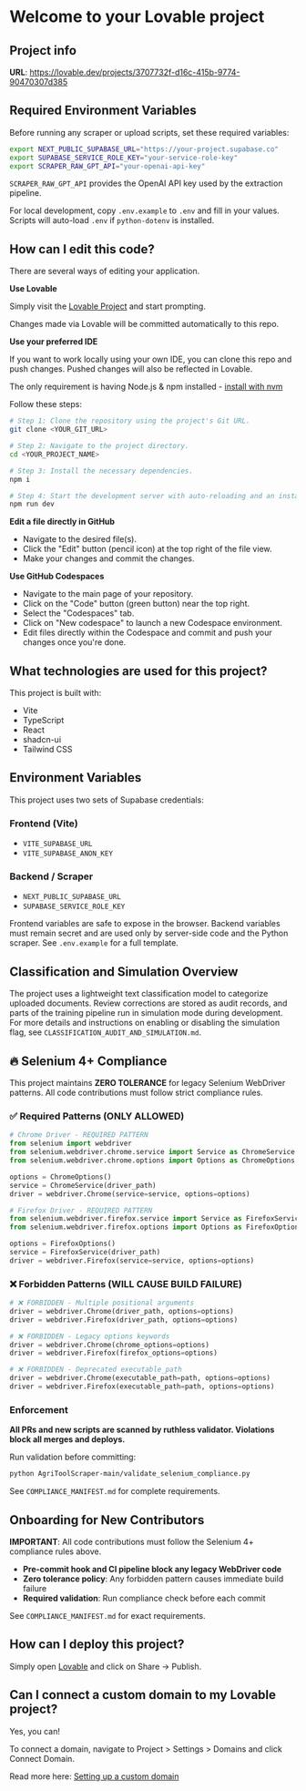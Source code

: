 # Welcome to your Lovable project

## Project info

**URL**: https://lovable.dev/projects/3707732f-d16c-415b-9774-90470307d385

## Required Environment Variables

Before running any scraper or upload scripts, set these required variables:

```bash
export NEXT_PUBLIC_SUPABASE_URL="https://your-project.supabase.co"
export SUPABASE_SERVICE_ROLE_KEY="your-service-role-key"
export SCRAPER_RAW_GPT_API="your-openai-api-key"
```

`SCRAPER_RAW_GPT_API` provides the OpenAI API key used by the extraction pipeline.

For local development, copy `.env.example` to `.env` and fill in your values. Scripts will auto-load `.env` if `python-dotenv` is installed.

## How can I edit this code?

There are several ways of editing your application.

**Use Lovable**

Simply visit the [Lovable Project](https://lovable.dev/projects/3707732f-d16c-415b-9774-90470307d385) and start prompting.

Changes made via Lovable will be committed automatically to this repo.

**Use your preferred IDE**

If you want to work locally using your own IDE, you can clone this repo and push changes. Pushed changes will also be reflected in Lovable.

The only requirement is having Node.js & npm installed - [install with nvm](https://github.com/nvm-sh/nvm#installing-and-updating)

Follow these steps:

```sh
# Step 1: Clone the repository using the project's Git URL.
git clone <YOUR_GIT_URL>

# Step 2: Navigate to the project directory.
cd <YOUR_PROJECT_NAME>

# Step 3: Install the necessary dependencies.
npm i

# Step 4: Start the development server with auto-reloading and an instant preview.
npm run dev
```

**Edit a file directly in GitHub**

- Navigate to the desired file(s).
- Click the "Edit" button (pencil icon) at the top right of the file view.
- Make your changes and commit the changes.

**Use GitHub Codespaces**

- Navigate to the main page of your repository.
- Click on the "Code" button (green button) near the top right.
- Select the "Codespaces" tab.
- Click on "New codespace" to launch a new Codespace environment.
- Edit files directly within the Codespace and commit and push your changes once you're done.

## What technologies are used for this project?

This project is built with:

- Vite
- TypeScript
- React
- shadcn-ui
- Tailwind CSS

## Environment Variables

This project uses two sets of Supabase credentials:

### Frontend (Vite)
- `VITE_SUPABASE_URL`
- `VITE_SUPABASE_ANON_KEY`

### Backend / Scraper
- `NEXT_PUBLIC_SUPABASE_URL`
- `SUPABASE_SERVICE_ROLE_KEY`

Frontend variables are safe to expose in the browser. Backend variables must
remain secret and are used only by server-side code and the Python scraper.
See `.env.example` for a full template.

## Classification and Simulation Overview

The project uses a lightweight text classification model to categorize uploaded
documents. Review corrections are stored as audit records, and parts of the
training pipeline run in simulation mode during development. For more details
and instructions on enabling or disabling the simulation flag, see
`CLASSIFICATION_AUDIT_AND_SIMULATION.md`.

## 🔥 Selenium 4+ Compliance

This project maintains **ZERO TOLERANCE** for legacy Selenium WebDriver patterns. All code contributions must follow strict compliance rules.

### ✅ Required Patterns (ONLY ALLOWED)

```python
# Chrome Driver - REQUIRED PATTERN
from selenium import webdriver
from selenium.webdriver.chrome.service import Service as ChromeService
from selenium.webdriver.chrome.options import Options as ChromeOptions

options = ChromeOptions()
service = ChromeService(driver_path)
driver = webdriver.Chrome(service=service, options=options)

# Firefox Driver - REQUIRED PATTERN
from selenium.webdriver.firefox.service import Service as FirefoxService
from selenium.webdriver.firefox.options import Options as FirefoxOptions

options = FirefoxOptions()
service = FirefoxService(driver_path)
driver = webdriver.Firefox(service=service, options=options)
```

### ❌ Forbidden Patterns (WILL CAUSE BUILD FAILURE)

```python
# ❌ FORBIDDEN - Multiple positional arguments
driver = webdriver.Chrome(driver_path, options=options)
driver = webdriver.Firefox(driver_path, options=options)

# ❌ FORBIDDEN - Legacy options keywords
driver = webdriver.Chrome(chrome_options=options)
driver = webdriver.Firefox(firefox_options=options)

# ❌ FORBIDDEN - Deprecated executable_path
driver = webdriver.Chrome(executable_path=path, options=options)
driver = webdriver.Firefox(executable_path=path, options=options)
```

### Enforcement

**All PRs and new scripts are scanned by ruthless validator. Violations block all merges and deploys.**

Run validation before committing:
```bash
python AgriToolScraper-main/validate_selenium_compliance.py
```

See `COMPLIANCE_MANIFEST.md` for complete requirements.

## Onboarding for New Contributors

**IMPORTANT**: All code contributions must follow the Selenium 4+ compliance rules above.

- **Pre-commit hook and CI pipeline block any legacy WebDriver code**
- **Zero tolerance policy**: Any forbidden pattern causes immediate build failure
- **Required validation**: Run compliance check before each commit

See `COMPLIANCE_MANIFEST.md` for exact requirements.

## How can I deploy this project?

Simply open [Lovable](https://lovable.dev/projects/3707732f-d16c-415b-9774-90470307d385) and click on Share -> Publish.

## Can I connect a custom domain to my Lovable project?

Yes, you can!

To connect a domain, navigate to Project > Settings > Domains and click Connect Domain.

Read more here: [Setting up a custom domain](https://docs.lovable.dev/tips-tricks/custom-domain#step-by-step-guide)
